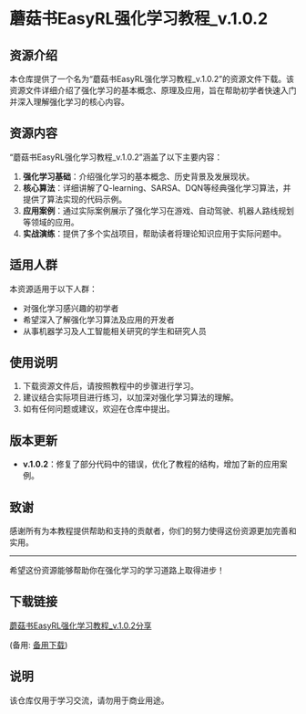 # 蘑菇书EasyRL强化学习教程_v.1.0.2

## 资源介绍

本仓库提供了一个名为“蘑菇书EasyRL强化学习教程_v.1.0.2”的资源文件下载。该资源文件详细介绍了强化学习的基本概念、原理及应用，旨在帮助初学者快速入门并深入理解强化学习的核心内容。

## 资源内容

“蘑菇书EasyRL强化学习教程_v.1.0.2”涵盖了以下主要内容：

1. **强化学习基础**：介绍强化学习的基本概念、历史背景及发展现状。
2. **核心算法**：详细讲解了Q-learning、SARSA、DQN等经典强化学习算法，并提供了算法实现的代码示例。
3. **应用案例**：通过实际案例展示了强化学习在游戏、自动驾驶、机器人路线规划等领域的应用。
4. **实战演练**：提供了多个实战项目，帮助读者将理论知识应用于实际问题中。

## 适用人群

本资源适用于以下人群：

- 对强化学习感兴趣的初学者
- 希望深入了解强化学习算法及应用的开发者
- 从事机器学习及人工智能相关研究的学生和研究人员

## 使用说明

1. 下载资源文件后，请按照教程中的步骤进行学习。
2. 建议结合实际项目进行练习，以加深对强化学习算法的理解。
3. 如有任何问题或建议，欢迎在仓库中提出。

## 版本更新

- **v.1.0.2**：修复了部分代码中的错误，优化了教程的结构，增加了新的应用案例。

## 致谢

感谢所有为本教程提供帮助和支持的贡献者，你们的努力使得这份资源更加完善和实用。

---

希望这份资源能够帮助你在强化学习的学习道路上取得进步！

## 下载链接
[蘑菇书EasyRL强化学习教程_v.1.0.2分享](https://pan.quark.cn/s/538d916e1942) 

(备用: [备用下载](https://pan.baidu.com/s/168n_clEBEtEsE3FT5fHb5Q?pwd=1234))

## 说明

该仓库仅用于学习交流，请勿用于商业用途。
